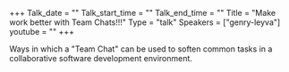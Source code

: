 +++
Talk_date = ""
Talk_start_time = ""
Talk_end_time = ""
Title = "Make work better with Team Chats!!!"
Type = "talk"
Speakers = ["genry-leyva"]
youtube = ""
+++

Ways in which a "Team Chat" can be used to soften common tasks in a collaborative 
software development environment.